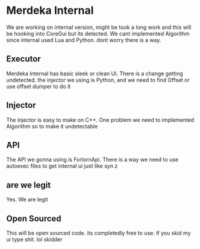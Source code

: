 # Merdeka Internal

We are working on internal version, might be took a long work and this will be hooking into CoreGui but its detected. We cant implemented Algorithm since internal used Lua and Python. dont worry there is a way.

## Executor

Merdeka Internal has basic sleek or clean UI. There is a change getting undetected. the injector we using is Python, and we need to find Offset or use offset dumper to do it

## Injector

The injector is easy to make on C++. One problem we need to implemented Algorithm so to make it undetectable

## API

The API we gonna using is ForlornApi. There is a way we need to use autoexec files to get internal ui just like syn z

## are we legit

Yes. We are legit

## Open Sourced

This will be open sourced code. its completedly free to use. if you skid my ui type shit. lol skidder
